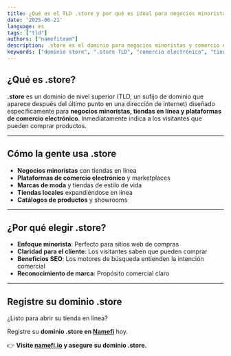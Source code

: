 ```yaml
---
title: ¿Qué es el TLD .store y por qué es ideal para negocios minoristas?
date: '2025-06-21'
language: es
tags: ["tld"]
authors: ["namefiteam"]
description: .store es el dominio para negocios minoristas y comercio electrónico. Perfecto para tiendas en línea, comercios y plataformas minoristas.
keywords: ["dominio store", ".store TLD", "comercio electrónico", "tienda en línea", "negocios minoristas", "plataforma de venta"]
---
```


## **¿Qué es .store?**

**.store** es un dominio de nivel superior (TLD, un sufijo de dominio que aparece después del último punto en una dirección de internet) diseñado específicamente para **negocios minoristas, tiendas en línea y plataformas de comercio electrónico**. Inmediatamente indica a los visitantes que pueden comprar productos.

---

## **Cómo la gente usa .store**

*   **Negocios minoristas** con tiendas en línea
*   **Plataformas de comercio electrónico** y marketplaces
*   **Marcas de moda** y tiendas de estilo de vida
*   **Tiendas locales** expandiéndose en línea
*   **Catálogos de productos** y showrooms

---

## **¿Por qué elegir .store?**

*   **Enfoque minorista**: Perfecto para sitios web de compras
*   **Claridad para el cliente**: Los visitantes saben que pueden comprar
*   **Beneficios SEO**: Los motores de búsqueda entienden la intención comercial
*   **Reconocimiento de marca**: Propósito comercial claro

---

## **Registre su dominio .store**

¿Listo para abrir su tienda en línea?

Registre su **dominio .store en [Namefi](https://namefi.io)** hoy.

👉 **Visite [namefi.io](https://namefi.io) y asegure su dominio .store.**